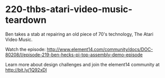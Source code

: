 # 220-thbs-atari-video-music-teardown

Ben takes a stab at repairing an old piece of 70's technology, The Atari Video Music.

Watch the episode: http://www.element14.com/community/docs/DOC-80208/l/episode-219-ben-hecks-pi-top-assembly-demo-episode

Learn more about design challenges and join the element14 community at http://bit.ly/1Q92xDl

